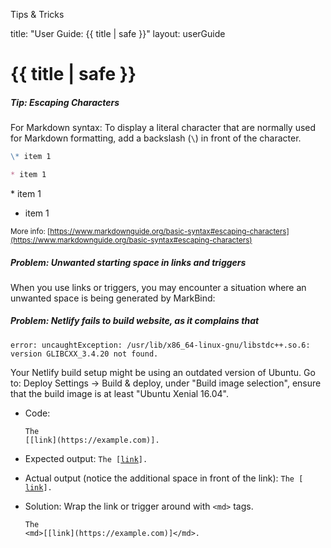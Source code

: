 <variable name="title">Tips & Tricks</variable>

<frontmatter>
  title: "User Guide: {{ title | safe }}"
  layout: userGuide
</frontmatter>

# {{ title | safe }}

<span id="escapingCharacters">

##### Tip: Escaping Characters

For Markdown syntax: To display a literal character that are normally used for Markdown formatting, add a backslash (`\`) in front of the character.

<include src="outputBox.md" boilerplate >
<span id="code">

```markdown
\* item 1

* item 1

```
</span>
<span id="output">

\* item 1

* item 1
</span>
</include>
</span>

<small>More info: [https://www.markdownguide.org/basic-syntax#escaping-characters](https://www.markdownguide.org/basic-syntax#escaping-characters)</small>

</span>

##### Problem: Unwanted starting space in links and triggers

When you use links or triggers, you may encounter a situation where an unwanted space is being generated by MarkBind:


##### Problem: Netlify fails to build website, as it complains that 
``error: uncaughtException: /usr/lib/x86_64-linux-gnu/libstdc++.so.6: version GLIBCXX_3.4.20 not found.``

Your Netlify build setup might be using an outdated version of Ubuntu. Go to: Deploy Settings -> Build & deploy, under "Build image selection", ensure that the build image is at least "Ubuntu Xenial 16.04".

* Code:<br>
  ```
  The
  [[link](https://example.com)].
  ```

* Expected output:
  <code>The [[link](https://example.com)].</code>

* Actual output (notice the additional space in front of the link):
  <code>The [ [link](https://example.com)].</code>

* Solution:
  Wrap the link or trigger around with `<md>` tags.
  ```
  The
  <md>[[link](https://example.com)]</md>.
  ```
